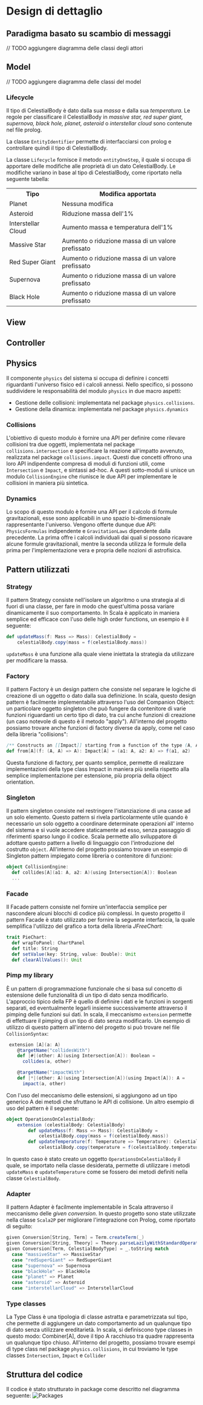 # Design di dettaglio

## Paradigma basato su scambio di messaggi

// TODO aggiungere diagramma delle classi degli attori

## Model

// TODO aggiungere diagramma delle classi del model

### Lifecycle
Il tipo di CelestialBody è dato dalla sua _massa_ e dalla sua _temperatura_. Le regole per classificare il CelestialBody in _massive star, red super giant, supernova, black hole, planet, asteroid_ o _interstellar cloud_ sono contenute nel file prolog.

La classe `EntityIdentifier` permette di interfacciarsi con prolog e controllare quindi il tipo di CelestialBody.

La classe `Lifecycle` fornisce il metodo `entityOneStep`, il quale si occupa di apportare delle modifiche alle proprietà di un dato CelestialBody. Le modifiche variano in base al tipo di CelestialBody, come riportato nella seguente tabella:
<table>
<tr><th>Tipo</th><th>Modifica apportata</th></tr>
<tr><td>Planet</td><td>Nessuna modifica</td></tr>
<tr><td>Asteroid</td><td>Riduzione massa dell'1%</td></tr>
<tr><td>Interstellar Cloud</td><td>Aumento massa e temperatura dell'1%</td></tr>
<tr><td>Massive Star</td><td>Aumento o riduzione massa di un valore prefissato</td></tr>
<tr><td>Red Super Giant</td><td>Aumento o riduzione massa di un valore prefissato</td></tr>
<tr><td>Supernova</td><td>Aumento o riduzione massa di un valore prefissato</td></tr>
<tr><td>Black Hole</td><td>Aumento o riduzione massa di un valore prefissato</td></tr>
</table>
<!--![Lifecycle](./images/lifecycle.svg)-->


## View

## Controller

## Physics
Il componente `physics` del sistema si occupa di definire i concetti riguardanti l'universo fisico ed i calcoli annessi. Nello specifico, si possono suddividere le responsabilità del modulo `physics` in due macro aspetti:
- Gestione delle collisioni: implementata nel package `physics.collisions`.
- Gestione della dinamica: implementata nel package `physics.dynamics`

### Collisions
L'obiettivo di questo modulo è fornire una API per definire come rilevare collisioni tra due oggetti, implementata nel package `collisions.intersection` e specificare la reazione all'impatto avvenuto, realizzata nel package `collisions.impact`. Questi due concetti offrono una loro API indipendente compresa di moduli di funzioni utili, come `Intersection` e `Impact`, e sintassi ad-hoc. A questi sotto-moduli si unisce un modulo `CollisionEngine` che riunisce le due API per implementare le collisioni in maniera più sintetica.

### Dynamics
Lo scopo di questo modulo è fornire una API per il calcolo di formule gravitazionali, esse sono applicabili in uno spazio bi-dimensionale rappresentante l'universo.
Vengono offerte dunque due API: `PhysicsFormulas` indipendente e `GravitationLaws` dipendente dalla precedente. La prima offre i calcoli individuali dai quali si possono ricavare alcune formule gravitazionali, mentre la seconda utilizza le formule della prima per l'implementazione vera e propria delle nozioni di astrofisica.


## Pattern utilizzati
### Strategy
Il pattern Strategy consiste nell'isolare un algoritmo o una strategia al di fuori di una classe, per fare in modo che quest'ultima possa variare dinamicamente il suo comportamento. In Scala è applicato in maniera semplice ed efficace con l'uso delle high order functions, un esempio è il seguente: 
```scala
def updateMass(f: Mass => Mass): CelestialBody = 
    celestialBody.copy(mass = f(celestialBody.mass))
```
`updateMass` è una funzione alla quale viene iniettata la strategia da utilizzare per modificare la massa.
### Factory
Il pattern Factory è un design pattern che consiste nel separare le logiche di creazione di un oggetto o dato dalla sua definizione. In scala, questo design pattern è facilmente
implementabile attraverso l'uso del Companion Object: un particolare oggetto singleton che può fungere da contenitore di varie funzioni riguardanti un certo tipo di dato, tra cui
anche funzioni di creazione (un caso notevole di questo è il metodo "apply"). All'interno del progetto possiamo trovare anche funzioni di factory diverse da apply, come nel caso della
libreria "collisions":
```scala
/** Constructs an [[Impact]] starting from a function of the type (A, A) => A. */
def from[A](f: (A, A) => A): Impact[A] = (a1: A, a2: A) => f(a1, a2)
```
Questa funzione di factory, per quanto semplice, permette di realizzare implementazioni della type class Impact in maniera più snella rispetto alla semplice implementazione per estensione,
più propria della object orientation.

### Singleton
Il pattern singleton consiste nel restringere l'istanziazione di una casse ad un solo elemento. Questo pattern si rivela particolarmente utile quando è necessario un solo oggetto a coordinare determinate operazioni all' interno del sistema e si vuole accedere staticamente ad esso, senza passaggio di riferimenti sparso lungo il codice. Scala permette allo sviluppatore di adottare questo pattern a livello di linguaggio con l'introduzione del costrutto `object`. All'interno del progetto possiamo trovare un esempio di Singleton pattern impiegato come libreria o contenitore di funzioni:
```scala
object CollisionEngine:
  def collides[A](a1: A, a2: A)(using Intersection[A]): Boolean
  ...
```

### Facade
Il Facade pattern consiste nel fornire un'interfaccia semplice per nascondere alcuni blocchi di codice più complessi.
In questo progetto il pattern Facade è stato utilizzato per fornire la seguente interfaccia, la quale semplifica l'utilizzo del grafico a torta della libreria _JFreeChart_:
```scala
trait PieChart:
  def wrapToPanel: ChartPanel
  def title: String
  def setValue(key: String, value: Double): Unit
  def clearAllValues(): Unit
```

### Pimp my library
È un pattern di programmazione funzionale che si basa sul concetto di estensione delle funzionalità di un tipo di dato senza modificarlo. L'approccio tipico della FP è quello di definire
i dati e le funzioni in sorgenti separati, ed eventualmente legarli insieme successivamente attraverso il pimping delle funzioni sui dati. In scala, il meccanismo `extension`
permette di effettuare il pimping di un tipo di dato senza modificarlo. Un esempio di utilizzo di questo pattern all'interno del progetto si può trovare nel file `CollisionSyntax`:
```scala
 extension [A](a: A)
    @targetName("collidesWith")
    def |#|(other: A)(using Intersection[A]): Boolean =
      collides(a, other)

    @targetName("impactWith")
    def |*|(other: A)(using Intersection[A])(using Impact[A]): A =
      impact(a, other)
```
Con l'uso del meccanismo delle estensioni, si aggiungono ad un tipo generico A dei metodi che sfruttano le API di collisione.
Un altro esempio di uso del pattern è il seguente:
```scala
object OperationsOnCelestialBody:
    extension (celestialBody: CelestialBody)
        def updateMass(f: Mass => Mass): CelestialBody = 
            celestialBody.copy(mass = f(celestialBody.mass))
        def updateTemperature(f: Temperature => Temperature): CelestialBody = 
            celestialBody.copy(temperature = f(celestialBody.temperature))
```
In questo caso è stato creato un oggetto `OperationsOnCelestialBody` il quale, se importato nella classe desiderata, permette di utilizzare i metodi `updateMass` e `updateTemperature` come se fossero dei metodi definiti nella classe `CelestialBody`.

### Adapter
Il pattern Adapter è facilmente implementabile in Scala attraverso il meccanismo delle _given conversion_. In questo progetto sono state utilizzate nella classe `Scala2P` per migliorare l'integrazione con Prolog, come riportato di seguito:
```scala
given Conversion[String, Term] = Term.createTerm(_)
given Conversion[String, Theory] = Theory.parseLazilyWithStandardOperators(_)
given Conversion[Term, CelestialBodyType] = _.toString match
  case "massiveStar" => MassiveStar
  case "redSuperGiant" => RedSuperGiant
  case "supernova" => Supernova
  case "blackHole" => BlackHole
  case "planet" => Planet
  case "asteroid" => Asteroid
  case "interstellarCloud" => InterstellarCloud
```

### Type classes
La Type Class è una tipologia di classe astratta e parametrizzata sul tipo, che permette di aggiungere un dato comportamento ad un qualunque tipo di dato senza utilizzare
ereditarietà. In scala, si definiscono type classes in questo modo: Combiner[A], dove il tipo A racchiuso tra quadre rappresenta un qualunque tipo chiuso. All'interno del progetto, possiamo trovare
esempi di type class nel package `physics.collisions`, in cui troviamo le type classes `Intersection`, `Impact` e `Collider`

## Struttura del codice
Il codice è stato strutturato in package come descritto nel diagramma seguente:
![Packages](./images/packages_diagram.svg)